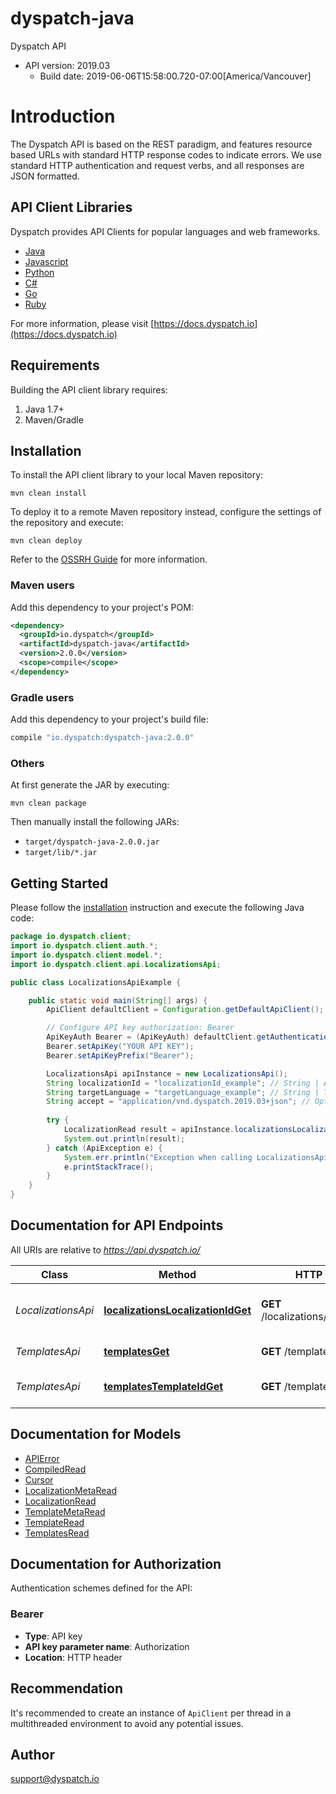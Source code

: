 # dyspatch-java

Dyspatch API
- API version: 2019.03
  - Build date: 2019-06-06T15:58:00.720-07:00[America/Vancouver]

# Introduction  
The Dyspatch API is based on the REST paradigm, and features resource based URLs with standard HTTP response codes to indicate errors. We use standard HTTP authentication and request verbs, and all responses are JSON formatted. 

## API Client Libraries  
Dyspatch provides API Clients for popular languages and web frameworks.   
- [Java](https://github.com/getdyspatch/dyspatch-java) 
- [Javascript](https://github.com/getdyspatch/dyspatch-javascript) 
- [Python](https://github.com/getdyspatch/dyspatch-python) 
- [C#](https://github.com/getdyspatch/dyspatch-dotnet) 
- [Go](https://github.com/getdyspatch/dyspatch-golang) 
- [Ruby](https://github.com/getdyspatch/dyspatch-ruby) 

For more information, please visit [https://docs.dyspatch.io](https://docs.dyspatch.io)


## Requirements

Building the API client library requires:
1. Java 1.7+
2. Maven/Gradle

## Installation

To install the API client library to your local Maven repository:

```shell
mvn clean install
```

To deploy it to a remote Maven repository instead, configure the settings of the repository and execute:

```shell
mvn clean deploy
```

Refer to the [OSSRH Guide](http://central.sonatype.org/pages/ossrh-guide.html) for more information.

### Maven users

Add this dependency to your project's POM:

```xml
<dependency>
  <groupId>io.dyspatch</groupId>
  <artifactId>dyspatch-java</artifactId>
  <version>2.0.0</version>
  <scope>compile</scope>
</dependency>
```

### Gradle users

Add this dependency to your project's build file:

```groovy
compile "io.dyspatch:dyspatch-java:2.0.0"
```

### Others

At first generate the JAR by executing:

```shell
mvn clean package
```

Then manually install the following JARs:

* `target/dyspatch-java-2.0.0.jar`
* `target/lib/*.jar`

## Getting Started

Please follow the [installation](#installation) instruction and execute the following Java code:

```java
package io.dyspatch.client;
import io.dyspatch.client.auth.*;
import io.dyspatch.client.model.*;
import io.dyspatch.client.api.LocalizationsApi;

public class LocalizationsApiExample {

    public static void main(String[] args) {
        ApiClient defaultClient = Configuration.getDefaultApiClient();

        // Configure API key authorization: Bearer
        ApiKeyAuth Bearer = (ApiKeyAuth) defaultClient.getAuthentication("Bearer");
        Bearer.setApiKey("YOUR API KEY");
        Bearer.setApiKeyPrefix("Bearer");

        LocalizationsApi apiInstance = new LocalizationsApi();
        String localizationId = "localizationId_example"; // String | A localization ID
        String targetLanguage = "targetLanguage_example"; // String | The type of templating language to compile as. Required for visual templates only.
        String accept = "application/vnd.dyspatch.2019.03+json"; // Optional String | A version of the API that should be used for the request. This client has been built for version 2.0 set the value to "application/vnd.dyspatch.2019.03+json"
        
        try {
            LocalizationRead result = apiInstance.localizationsLocalizationIdGet(localizationId, targetLanguage, accept);
            System.out.println(result);
        } catch (ApiException e) {
            System.err.println("Exception when calling LocalizationsApi#localizationsLocalizationIdGet");
            e.printStackTrace();
        }
    }
}
```

## Documentation for API Endpoints

All URIs are relative to *https://api.dyspatch.io/*

Class | Method | HTTP request | Description
------------ | ------------- | ------------- | -------------
*LocalizationsApi* | [**localizationsLocalizationIdGet**](docs/LocalizationsApi.md#localizationsLocalizationIdGet) | **GET** /localizations/{localizationId} | Get Localization Object by ID
*TemplatesApi* | [**templatesGet**](docs/TemplatesApi.md#templatesGet) | **GET** /templates | List Templates
*TemplatesApi* | [**templatesTemplateIdGet**](docs/TemplatesApi.md#templatesTemplateIdGet) | **GET** /templates/{templateId} | Get Template by ID

## Documentation for Models

 - [APIError](docs/APIError.md)
 - [CompiledRead](docs/CompiledRead.md)
 - [Cursor](docs/Cursor.md)
 - [LocalizationMetaRead](docs/LocalizationMetaRead.md)
 - [LocalizationRead](docs/LocalizationRead.md)
 - [TemplateMetaRead](docs/TemplateMetaRead.md)
 - [TemplateRead](docs/TemplateRead.md)
 - [TemplatesRead](docs/TemplatesRead.md)

## Documentation for Authorization

Authentication schemes defined for the API:

### Bearer

- **Type**: API key
- **API key parameter name**: Authorization
- **Location**: HTTP header


## Recommendation

It's recommended to create an instance of `ApiClient` per thread in a multithreaded environment to avoid any potential issues.

## Author

support@dyspatch.io
